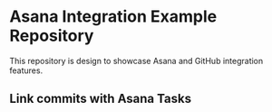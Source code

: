 # Asana Integration Example Repository

This repository is design to showcase Asana and GitHub integration features.

## Link commits with Asana Tasks
